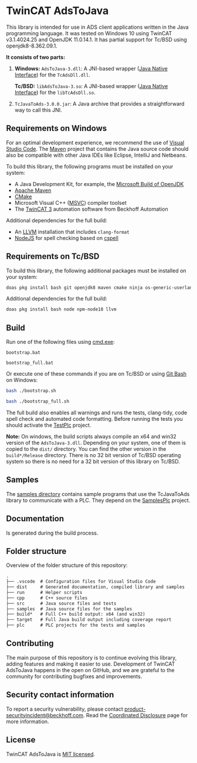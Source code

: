# TwinCAT AdsToJava

This library is intended for use in ADS client applications written in the Java
programming language.
It was tested on Windows 10 using TwinCAT v3.1.4024.25 and OpenJDK 11.0.14.1.
It has partial support for Tc/BSD using openjdk8-8.362.09.1.

**It consists of two parts:**

1. **Windows:** `AdsToJava-3.dll`: A JNI-based wrapper ([Java Native Interface](https://en.wikipedia.org/wiki/Java_Native_Interface)) for the `TcAdsDll.dll`.

   **Tc/BSD:** `libAdsToJava-3.so`: A JNI-based wrapper ([Java Native Interface](https://en.wikipedia.org/wiki/Java_Native_Interface)) for the `libTcAdsDll.so`.
2. `TcJavaToAds-3.0.0.jar`: A Java archive that provides a straightforward way to call this JNI.

## Requirements on Windows

For an optimal development experience, we recommend the use of
[Visual Studio Code](https://code.visualstudio.com/).
The [Maven](https://maven.apache.org/download.cgi) project that contains
the Java source code should also be compatible with other Java IDEs like
Eclipse, IntelliJ and Netbeans.

To build this library, the following programs must be
installed on your system:

- A Java Development Kit, for example, the
  [Microsoft Build of OpenJDK](https://docs.microsoft.com/en-us/java/openjdk/download)
- [Apache Maven](https://maven.apache.org/download.cgi)
- [CMake](https://cmake.org/download/)
- Microsoft Visual C++ ([MSVC](https://visualstudio.microsoft.com/downloads#other)) compiler toolset
- The [TwinCAT 3](https://www.beckhoff.com/en-en/products/automation/twincat/)
  automation software from Beckhoff Automation

Additional dependencies for the full build:

- An [LLVM](https://llvm.org/builds/) installation that
  includes `clang-format`
- [NodeJS](https://nodejs.org/en/download/) for spell checking
  based on [cspell](https://www.npmjs.com/package/cspell)

## Requirements on Tc/BSD

To build this library, the following additional packages must be installed on your system:

```sh
doas pkg install bash git openjdk8 maven cmake ninja os-generic-userland-devtools
```

Additional dependencies for the full build:

```sh
doas pkg install bash node npm-node18 llvm
```

## Build

Run one of the following files using
[cmd.exe](https://en.wikipedia.org/wiki/Cmd.exe):

```batch
bootstrap.bat
```

```batch
bootstrap_full.bat
```

Or execute one of these commands if you are on Tc/BSD or
using [Git Bash](https://gitforwindows.org/) on Windows:

```sh
bash ./bootstrap.sh
```

```sh
bash ./bootstrap_full.sh
```

The full build also enables all warnings and runs the tests,
clang-tidy, code spell check and automated code formatting.
Before running the tests you should activate the
[TestPlc](plc/TestPlc/) project.

**Note:** On windows, the build scripts always compile an x64 and
win32 version of the `AdsToJava-3.dll`. Depending on your system,
one of them is copied to the `dist/` directory. You can find
the other version in the `build*/Release` directory.
There is no 32 bit version of Tc/BSD operating system so there is
no need for a 32 bit version of this library on Tc/BSD.

## Samples

The [samples directory](samples/) contains sample programs
that use the TcJavaToAds library to communicate with a PLC.
They depend on the [SamplesPlc](plc/SamplesPlc/) project.

## Documentation

Is generated during the build process.

## Folder structure

Overview of the folder structure of this repository:

```txt
.
├── .vscode  # Configuration files for Visual Studio Code
├── dist     # Generated documentation, compiled library and samples
├── run      # Helper scripts
├── cpp      # C++ source files
├── src      # Java source files and tests
├── samples  # Java source files for the samples
├── build*   # Full C++ build output: x64 (and win32)
├── target   # Full Java build output including coverage report
├── plc      # PLC projects for the tests and samples
```

## Contributing

The main purpose of this repository is to continue evolving this
library, adding features and making it easier to use. Development
of TwinCAT AdsToJava happens in the open on GitHub, and we are
grateful to the community for contributing bugfixes and improvements.

## Security contact information

To report a security vulnerability, please contact
[product-securityincident@beckhoff.com](mailto:product-securityincident@beckhoff.com).
Read the
[Coordinated Disclosure](https://infosys.beckhoff.com/english.php?content=../content/1033/ipc_security/3127586699.html&id=8416374187505380732)
page for more information.

## License

TwinCAT AdsToJava is [MIT licensed](LICENSE).
